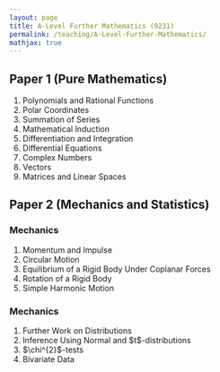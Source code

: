 ```yaml
---
layout: page
title: A-Level Further Mathematics (9231)
permalink: /teaching/A-Level-Further-Mathematics/
mathjax: true
---
```


## Paper 1 (Pure Mathematics) 

<ol>
  <li>Polynomials and Rational Functions</li>
  <li>Polar Coordinates</li>
  <li>Summation of Series</li>
  <li>Mathematical Induction</li>
  <li>Differentiation and Integration</li>
  <li>Differential Equations</li>
  <li>Complex Numbers</li>
  <li>Vectors</li>
  <li>Matrices and Linear Spaces</li>
</ol>

## Paper 2 (Mechanics and Statistics) 

### Mechanics

<ol>
  <li>Momentum and Impulse</li>
  <li>Circular Motion</li>
  <li>Equilibrium of a Rigid Body Under Coplanar Forces</li>
  <li>Rotation of a Rigid Body</li>
  <li>Simple Harmonic Motion</li>
</ol>

### Mechanics


<ol>
  <li>Further Work on Distributions</li>
  <li>Inference Using Normal and $t$-distributions</li>
  <li>$\chi^{2}$-tests</li>
  <li>Bivariate Data</li>
</ol>